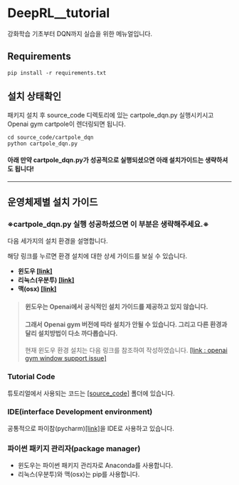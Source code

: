 # DeepRL__tutorial

강화학습 기초부터 DQN까지 실습을 위한 메뉴얼입니다.

## Requirements

```
pip install -r requirements.txt
```

## 설치 상태확인

패키지 설치 후 source_code 디렉토리에 있는 cartpole_dqn.py 실행시키시고 Openai gym cartpole이 렌더링되면 됩니다.
```
cd source_code/cartpole_dqn
python cartpole_dqn.py
```

#### 아래 만약 cartpole_dqn.py가 성공적으로 실행되셨으면 아래 설치가이드는 생략하셔도 됩니다!
--------------------------------

## 운영체제별 설치 가이드
### ※cartpole_dqn.py 실행 성공하셨으면 이 부분은 생략해주세요.※

다음 세가지의 설치 환경을 설명합니다.

해당 링크를 누르면 환경 설치에 대한 상세 가이드를 보실 수 있습니다.

- **윈도우 [[link]](./install_guide_window.md)**
- **리눅스(우분투) [[link]](./install_guide_ubuntu.md)**
- **맥(osx) [[link]](./install_guide_osx.md)**

> #### 윈도우는 Openai에서 공식적인 설치 가이드를 제공하고 있지 않습니다.
>
> #### 그래서 Openai gym 버전에 따라 설치가 안될 수 있습니다. 그리고 다른 환경과 달리 설치방법이 다소 까다롭습니다.
>
> 현재 윈도우 환경 설치는 다음 링크를 참조하여 작성하였습니다.
> [[link : openai gym window support issue]](https://github.com/openai/gym/issues/11)

### Tutorial Code

튜토리얼에서 사용되는 코드는 [[source_code]](./source_code) 폴더에 있습니다.


### IDE(interface Development environment)

공통적으로 파이참(pycharm)[[link]](https://www.jetbrains.com/pycharm/)을 IDE로 사용하고 있습니다.

### 파이썬 패키지 관리자(package manager)

- 윈도우는 파이썬 패키지 관리자로 Anaconda를 사용합니다.
- 리눅스(우분투)와 맥(osx)는 pip를 사용합니다.



